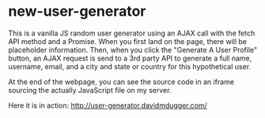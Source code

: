# new-user-generator

This is a vanilla JS random user generator using an AJAX call with the fetch API method and a Promise. When you first land on the page, there will be placeholder information. Then, when you click the "Generate A User Profile" button, an AJAX request is send to a 3rd party API to generate a full name, username, email, and a city and state or country for this hypothetical user.

At the end of the webpage, you can see the source code in an iframe sourcing the actually JavaScript file on my server.

Here it is in action: http://user-generator.davidmdugger.com/
